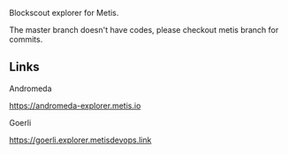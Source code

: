Blockscout explorer for Metis.

The master branch doesn't have codes, please checkout metis branch for commits.

## Links

Andromeda

https://andromeda-explorer.metis.io

Goerli

https://goerli.explorer.metisdevops.link
